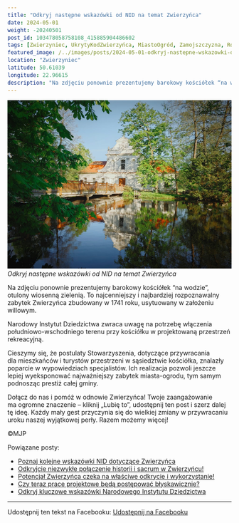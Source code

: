 ```yaml
---
title: "Odkryj następne wskazówki od NID na temat Zwierzyńca"
date: 2024-05-01
weight: -20240501
post_id: 103478058758108_415885904486602
tags: [Zwierzyniec, UkrytyKodZwierzyńca, MiastoOgród, Zamojszczyzna, Roztocze, Lubelskie, villarestituta, turystyka, dziedzictwo, zabytki, krajobrazy, TajemnicePrzeszłości, PodróżeWczasie, MagiczneMiejsce]
featured_image: /../images/posts/2024-05-01-odkryj-nastepne-wskazowki-od-nid-na-temat.jpg
location: "Zwierzyniec"
latitude: 50.61039
longitude: 22.96615
description: "Na zdjęciu ponownie prezentujemy barokowy kościółek “na wodzie”, otulony wiosenną zielenią. To najcenniejszy i najbardziej rozpoznawalny zabytek Zwier..."
---
```


![Odkryj następne wskazówki od NID na temat Zwierzyńca](/images/posts/2024-05-01-odkryj-nastepne-wskazowki-od-nid-na-temat.jpg)
*Odkryj następne wskazówki od NID na temat Zwierzyńca*

Na zdjęciu ponownie prezentujemy barokowy kościółek “na wodzie”, otulony wiosenną zielenią. To najcenniejszy i najbardziej rozpoznawalny zabytek Zwierzyńca zbudowany w 1741 roku, usytuowany w założeniu willowym.

Narodowy Instytut Dziedzictwa zwraca uwagę na potrzebę włączenia południowo-wschodniego terenu przy kościółku w projektowaną przestrzeń rekreacyjną.

Cieszymy się, że postulaty Stowarzyszenia, dotyczące  przywracania dla mieszkańców i turystów przestrzeni w sąsiedztwie kościółka, znalazły poparcie w wypowiedziach specjalistów. Ich realizacja pozwoli jeszcze lepiej wyeksponować najważniejszy zabytek miasta-ogrodu, tym samym podnosząc prestiż całej gminy.

Dołącz do nas i pomóż w odnowie Zwierzyńca!
Twoje zaangażowanie ma ogromne znaczenie – kliknij „Lubię to”, udostępnij ten post i szerz dalej tę ideę.
Każdy mały gest przyczynia się do wielkiej zmiany w przywracaniu uroku naszej wyjątkowej perły.
Razem możemy więcej!



©MJP

Powiązane posty:
- [Poznaj kolejne wskazówki NID dotyczące Zwierzyńca](/posts/poznaj-kolejne-wskazowki-nid-dotyczace-zwierzynca)
- [Odkryjcie niezwykłe połączenie historii i sacrum w Zwierzyńcu!](/posts/odkryjcie-niezwykle-polaczenie-historii-i-sacrum)
- [Potencjał Zwierzyńca czeka na właściwe odkrycie i wykorzystanie!](/posts/potencjal-zwierzynca-czeka-na-wlasciwe-odkrycie-i)
- [Czy teraz prace projektowe będą postępować błyskawicznie?](/posts/czy-teraz-prace-projektowe-beda-postepowac)
- [Odkryj kluczowe wskazówki Narodowego Instytutu Dziedzictwa](/posts/odkryj-kluczowe-wskazowki-narodowego-instytutu)


---

Udostępnij ten tekst na Facebooku:
[Udostępnij na Facebooku](https://www.facebook.com/sharer/sharer.php?u=https://stowarzyszeniewachniewskiej.pl/posts/odkryj-nastepne-wskazowki-od-nid-na-temat)

<script type="application/ld+json">
{
  "@context": "https://schema.org",
  "@type": "BlogPosting",
  "headline": "Odkryj następne wskazówki od NID na temat Zwierzyńca",
  "datePublished": "2024-05-01",
  "dateModified": "2024-05-01",
  "author": {
    "@type": "Person",
    "name": "Michał Jan Patyk"
  },
  "publisher": {
    "@type": "Organization",
    "name": "Stowarzyszenie im. Aleksandry Wachniewskiej",
    "logo": {
      "@type": "ImageObject",
      "url": "https://stowarzyszeniewachniewskiej.pl/images/logo/logo.svg"
    }
  },
  "mainEntityOfPage": {
    "@type": "WebPage",
    "@id": "https://stowarzyszeniewachniewskiej.pl/posts/odkryj-nastepne-wskazowki-od-nid-na-temat"
  },
  "image": {
    "@type": "ImageObject",
    "url": "https://stowarzyszeniewachniewskiej.pl//images/posts/2024-05-01-odkryj-nastepne-wskazowki-od-nid-na-temat.jpg"
  },
  "articleSection": "Dziedzictwo Kulturowe i Zabytki",
  "keywords": "[Zwierzyniec, UkrytyKodZwierzyńca, MiastoOgród, Zamojszczyzna, Roztocze, Lubelskie, villarestituta, turystyka, dziedzictwo, zabytki, krajobrazy, TajemnicePrzeszłości, PodróżeWczasie, MagiczneMiejsce]",
  "wordCount": 120,
  "articleBody": "Na zdjęciu ponownie prezentujemy barokowy kościółek “na wodzie”, otulony wiosenną zielenią. To najcenniejszy i najbardziej rozpoznawalny zabytek Zwierzyńca zbudowany w 1741 roku, usytuowany w założeniu willowym.\n\nNarodowy Instytut Dziedzictwa zwraca uwagę na potrzebę włączenia południowo-wschodniego terenu przy kościółku w projektowaną przestrzeń rekreacyjną.\n\nCieszymy się, że postulaty Stowarzyszenia, dotyczące  przywracania dla mieszkańców i turystów przestrzeni w sąsiedztwie kościółka, znalazły poparcie w wypowiedziach specjalistów. Ich realizacja pozwoli jeszcze lepiej wyeksponować najważniejszy zabytek miasta-ogrodu, tym samym podnosząc prestiż całej gminy.\n\nDołącz do nas i pomóż w odnowie Zwierzyńca!\nTwoje zaangażowanie ma ogromne znaczenie – kliknij „Lubię to”, udostępnij ten post i szerz dalej tę ideę.\nKażdy mały gest przyczynia się do wielkiej zmiany w przywracaniu uroku naszej wyjątkowej perły.\nRazem możemy więcej!\n\n\n\n©MJP",
  "description": "Na zdjęciu ponownie prezentujemy barokowy kościółek “na wodzie”, otulony wiosenną zielenią. To najcenniejszy i najbardziej rozpoznawalny zabytek Zwier...",
  "copyrightHolder": {
    "@type": "Person",
    "name": "Michał Jan Patyk"
  }
}
</script>
<script type="application/ld+json">
{
  "@context": "https://schema.org",
  "@type": "BreadcrumbList",
  "itemListElement": [
    {
      "@type": "ListItem",
      "position": 1,
      "name": "Home",
      "item": "https://stowarzyszeniewachniewskiej.pl"
    },
    {
      "@type": "ListItem",
      "position": 2,
      "name": "posts",
      "item": "https://stowarzyszeniewachniewskiej.pl/posts"
    },
    {
      "@type": "ListItem",
      "position": 3,
      "name": "Odkryj następne wskazówki od NID na temat Zwierzyńca",
      "item": "https://stowarzyszeniewachniewskiej.pl/posts/odkryj-nastepne-wskazowki-od-nid-na-temat"
    }
  ]
}
</script>
